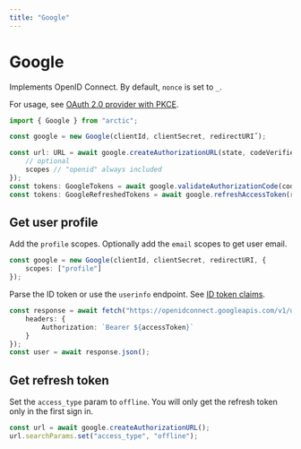 ```yaml
---
title: "Google"
---
```


# Google

Implements OpenID Connect. By default, `nonce` is set to `_`.

For usage, see [OAuth 2.0 provider with PKCE](../oauth2-pkce.md).

```ts
import { Google } from "arctic";

const google = new Google(clientId, clientSecret, redirectURI˝);
```

```ts
const url: URL = await google.createAuthorizationURL(state, codeVerifier, {
	// optional
	scopes // "openid" always included
});
const tokens: GoogleTokens = await google.validateAuthorizationCode(code, codeVerifier);
const tokens: GoogleRefreshedTokens = await google.refreshAccessToken(refreshToken);
```

## Get user profile

Add the `profile` scopes. Optionally add the `email` scopes to get user email.

```ts
const google = new Google(clientId, clientSecret, redirectURI, {
	scopes: ["profile"]
});
```

Parse the ID token or use the `userinfo` endpoint. See [ID token claims](https://developers.google.com/identity/openid-connect/openid-connect#an-id-tokens-payload).

```ts
const response = await fetch("https://openidconnect.googleapis.com/v1/userinfo", {
	headers: {
		Authorization: `Bearer ${accessToken}`
	}
});
const user = await response.json();
```

## Get refresh token

Set the `access_type` param to `offline`. You will only get the refresh token only in the first sign in.

```ts
const url = await google.createAuthorizationURL();
url.searchParams.set("access_type", "offline");
```
